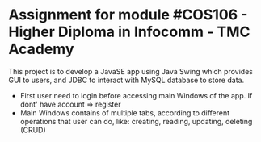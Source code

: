 # Assignment for module #COS106 - Higher Diploma in Infocomm - TMC Academy
This project is to develop a JavaSE app using Java Swing which provides GUI to users, and JDBC to interact with MySQL database to store data.
- First user need to login before accessing main Windows of the app. If dont' have account => register
- Main Windows contains of multiple tabs, according to different operations that user can do, like: creating, reading, updating, deleting (CRUD)
